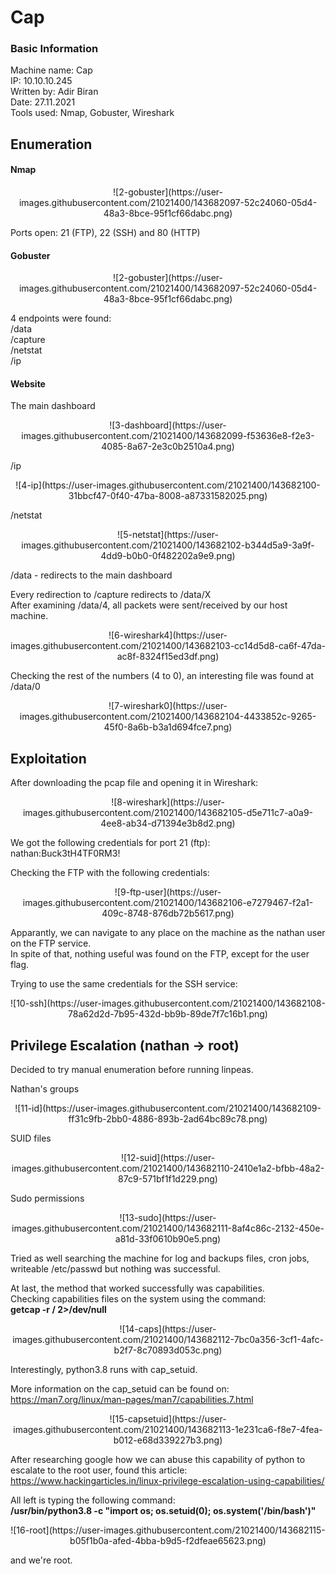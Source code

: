 
# Cap

### Basic Information
Machine name: Cap  
IP: 10.10.10.245  
Written by: Adir Biran  
Date: 27.11.2021  
Tools used: Nmap, Gobuster, Wireshark

## Enumeration
#### Nmap

<p align="center">
![2-gobuster](https://user-images.githubusercontent.com/21021400/143682097-52c24060-05d4-48a3-8bce-95f1cf66dabc.png)
  </p>
  

Ports open: 21 (FTP), 22 (SSH) and 80 (HTTP)

#### Gobuster
<p align="center">
![2-gobuster](https://user-images.githubusercontent.com/21021400/143682097-52c24060-05d4-48a3-8bce-95f1cf66dabc.png)
</p>

4 endpoints were found:  
/data  
/capture  
/netstat  
/ip  

#### Website

The main dashboard  
<p align="center">
![3-dashboard](https://user-images.githubusercontent.com/21021400/143682099-f53636e8-f2e3-4085-8a67-2e3c0b2510a4.png)
</p>

/ip  
<p align="center">
![4-ip](https://user-images.githubusercontent.com/21021400/143682100-31bbcf47-0f40-47ba-8008-a87331582025.png)
</p>

/netstat  
<p align="center">
![5-netstat](https://user-images.githubusercontent.com/21021400/143682102-b344d5a9-3a9f-4dd9-b0b0-0f482202a9e9.png)
</p>

/data - redirects to the main dashboard  

Every redirection to /capture redirects to /data/X  
After examining /data/4, all packets were sent/received by our host machine.  

<p align="center">
![6-wireshark4](https://user-images.githubusercontent.com/21021400/143682103-cc14d5d8-ca6f-47da-ac8f-8324f15ed3df.png)
</p>

Checking the rest of the numbers (4 to 0), an interesting file was found at /data/0  

<p align="center">
![7-wireshark0](https://user-images.githubusercontent.com/21021400/143682104-4433852c-9265-45f0-8a6b-b3a1d694fce7.png)
</p>

## Exploitation

After downloading the pcap file and opening it in Wireshark:  
<p align="center">
![8-wireshark](https://user-images.githubusercontent.com/21021400/143682105-d5e711c7-a0a9-4ee8-ab34-d71394e3b8d2.png)
</p>

We got the following credentials for port 21 (ftp):  
nathan:Buck3tH4TF0RM3!  

Checking the FTP with the following credentials:  
<p align="center">
![9-ftp-user](https://user-images.githubusercontent.com/21021400/143682106-e7279467-f2a1-409c-8748-876db72b5617.png)
</p>

Apparantly, we can navigate to any place on the machine as the nathan user on the FTP service.  
In spite of that, nothing useful was found on the FTP, except for the user flag.  

Trying to use the same credentials for the SSH service:  
<p align="center">
![10-ssh](https://user-images.githubusercontent.com/21021400/143682108-78a62d2d-7b95-432d-bb9b-89de7f7c16b1.png)
</p>

## Privilege Escalation (nathan -> root)

Decided to try manual enumeration before running linpeas.  

Nathan's groups  
<p align="center">
![11-id](https://user-images.githubusercontent.com/21021400/143682109-ff31c9fb-2bb0-4886-893b-2ad64bc89c78.png)
</p>

SUID files  
<p align="center">
![12-suid](https://user-images.githubusercontent.com/21021400/143682110-2410e1a2-bfbb-48a2-87c9-571bf1f1d229.png)
</p>

Sudo permissions  
<p align="center">
![13-sudo](https://user-images.githubusercontent.com/21021400/143682111-8af4c86c-2132-450e-a81d-33f0610b90e5.png)
</p>

Tried as well searching the machine for log and backups files, cron jobs, writeable /etc/passwd but nothing was successful.  

At last, the method that worked successfully was capabilities.  
Checking capabilities files on the system using the command:  
**getcap -r / 2>/dev/null**  
<p align="center">
![14-caps](https://user-images.githubusercontent.com/21021400/143682112-7bc0a356-3cf1-4afc-b2f7-8c70893d053c.png)
</p>

Interestingly, python3.8 runs with cap_setuid.  

More information on the cap_setuid can be found on:  
https://man7.org/linux/man-pages/man7/capabilities.7.html  
<p align="center">
![15-capsetuid](https://user-images.githubusercontent.com/21021400/143682113-1e231ca6-f8e7-4fea-b012-e68d339227b3.png)
</p>

After researching google how we can abuse this capability of python to escalate to the root user, found this article:  
https://www.hackingarticles.in/linux-privilege-escalation-using-capabilities/  

All left is typing the following command:  
**/usr/bin/python3.8 -c "import os; os.setuid(0); os.system('/bin/bash')"**  
<p align="center">
![16-root](https://user-images.githubusercontent.com/21021400/143682115-b05f1b0a-afed-4bba-b9d5-f2dfeae65623.png)
</p>

and we're root.
